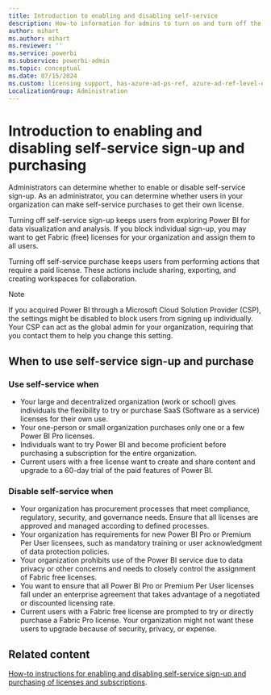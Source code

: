 ```yaml
---
title: Introduction to enabling and disabling self-service
description: How-to information for admins to turn on and turn off the ability for users to try, buy, or sign up for Power BI.
author: mihart
ms.author: mihart
ms.reviewer: ''
ms.service: powerbi
ms.subservice: powerbi-admin
ms.topic: conceptual
ms.date: 07/15/2024
ms.custom: licensing support, has-azure-ad-ps-ref, azure-ad-ref-level-one-done
LocalizationGroup: Administration
---
```

# Introduction to enabling and disabling self-service sign-up and purchasing

Administrators can determine whether to enable or disable self-service sign-up. As an administrator, you can determine whether users in your organization can make self-service purchases to get their own license.

Turning off self-service sign-up keeps users from exploring Power BI for data visualization and analysis. If you block individual sign-up, you may want to get Fabric (free) licenses for your organization and assign them to all users.

Turning off self-service purchase keeps users from performing actions that require a paid license. These actions include sharing, exporting, and creating workspaces for collaboration. 

> [!NOTE]
>If you acquired Power BI through a Microsoft Cloud Solution Provider (CSP), the settings might be disabled to block users from signing up individually. Your CSP can act as the global admin for your organization, requiring that you contact them to help you change this setting.

## When to use self-service sign-up and purchase

### Use self-service when

- Your large and decentralized organization (work or school) gives individuals the flexibility to try or purchase SaaS (Software as a service) licenses for their own use.
- Your one-person or small organization purchases only one or a few Power BI Pro licenses.
- Individuals want to try Power BI and become proficient before purchasing a subscription for the entire organization.
- Current users with a free license want to create and share content and upgrade to a 60-day trial of the paid features of Power BI.

### Disable self-service when

- Your organization has procurement processes that meet compliance, regulatory, security, and governance needs. Ensure that all licenses are approved and managed according to defined processes.
- Your organization has requirements for new Power BI Pro or Premium Per User licensees, such as mandatory training or user acknowledgment of data protection policies.
- Your organization prohibits use of the Power BI service due to data privacy or other concerns and needs to closely control the assignment of Fabric free licenses.
- You want to ensure that all Power BI Pro or Premium Per User licenses fall under an enterprise agreement that takes advantage of a negotiated or discounted licensing rate.
- Current users with a Fabric free license are prompted to try or directly purchase a Fabric Pro license. Your organization might not want these users to upgrade because of security, privacy, or expense.

## Related content

[How-to instructions for enabling and disabling self-service sign-up and purchasing of licenses and subscriptions](/microsoft-365/commerce/subscriptions/manage-self-service-purchases-admins).
